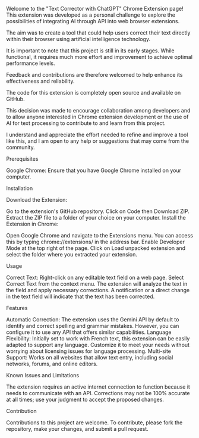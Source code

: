 
Welcome to the "Text Corrector with ChatGPT" Chrome Extension page! This extension was developed as a personal challenge to explore the possibilities of integrating AI through API into web browser extensions.

The aim was to create a tool that could help users correct their text directly within their browser using artificial intelligence technology.

It is important to note that this project is still in its early stages. While functional, it requires much more effort and improvement to achieve optimal performance levels.

Feedback and contributions are therefore welcomed to help enhance its effectiveness and reliability.

The code for this extension is completely open source and available on GitHub.

This decision was made to encourage collaboration among developers and to allow anyone interested in Chrome extension development or the use of AI for text processing to contribute to and learn from this project.

I understand and appreciate the effort needed to refine and improve a tool like this, and I am open to any help or suggestions that may come from the community.

Prerequisites

Google Chrome: Ensure that you have Google Chrome installed on your computer.

Installation

Download the Extension:

Go to the extension's GitHub repository.
Click on Code then Download ZIP.
Extract the ZIP file to a folder of your choice on your computer.
Install the Extension in Chrome:

Open Google Chrome and navigate to the Extensions menu.
You can access this by typing chrome://extensions/ in the address bar.
Enable Developer Mode at the top right of the page.
Click on Load unpacked extension and select the folder where you extracted your extension.

Usage

Correct Text:
Right-click on any editable text field on a web page.
Select Correct Text from the context menu.
The extension will analyze the text in the field and apply necessary corrections.
A notification or a direct change in the text field will indicate that the text has been corrected.

Features

Automatic Correction: The extension uses the Gemini API by default to identify and correct spelling and grammar mistakes. However, you can configure it to use any API that offers similar capabilities.
Language Flexibility: Initially set to work with French text, this extension can be easily adapted to support any language. Customize it to meet your needs without worrying about licensing issues for language processing.
Multi-site Support: Works on all websites that allow text entry, including social networks, forums, and online editors.

Known Issues and Limitations

The extension requires an active internet connection to function because it needs to communicate with an API.
Corrections may not be 100% accurate at all times; use your judgment to accept the proposed changes.

Contribution

Contributions to this project are welcome. To contribute, please fork the repository, make your changes, and submit a pull request.


